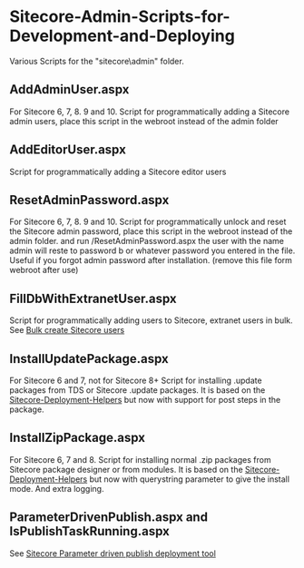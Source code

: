 # Sitecore-Admin-Scripts-for-Development-and-Deploying

Various Scripts for the "sitecore\admin" folder.

## AddAdminUser.aspx
For Sitecore 6, 7, 8. 9 and 10.
Script for programmatically adding a Sitecore admin users, place this script in the webroot instead of the admin folder

## AddEditorUser.aspx
Script for programmatically adding a Sitecore editor users

## ResetAdminPassword.aspx
For Sitecore 6, 7, 8. 9 and 10.
Script for programmatically unlock and reset the Sitecore admin password, place this script in the webroot instead of the admin folder.
and run /ResetAdminPassword.aspx the user with the name admin will reste to password b or whatever password you entered in the file. Useful if you forgot admin password after installation. (remove this file form webroot after use)

## FillDbWithExtranetUser.aspx
Script for programmatically adding users to Sitecore, extranet users in bulk. See  [Bulk create Sitecore users](http://www.stockpick.nl/english/bulk-create-sitecore-users/)

## InstallUpdatePackage.aspx
For Sitecore 6 and 7, not for Sitecore 8+
Script for installing .update packages from TDS or Sitecore .update packages. It is based on the [Sitecore-Deployment-Helpers](https://github.com/adoprog/Sitecore-Deployment-Helpers) but now with support for post steps in the package.

## InstallZipPackage.aspx
For Sitecore 6, 7 and 8.
Script for installing normal .zip packages from Sitecore package designer or from modules. It is based on the [Sitecore-Deployment-Helpers](https://github.com/adoprog/Sitecore-Deployment-Helpers) but now with querystring parameter to give the install mode. And extra logging.

## ParameterDrivenPublish.aspx and IsPublishTaskRunning.aspx 
See [Sitecore Parameter driven publish deployment tool](https://github.com/jbluemink/Sitecore-Parameter-Driven-Publish)
